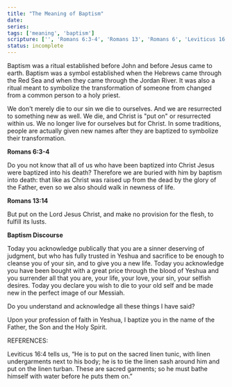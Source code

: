 ```yaml
---
title: "The Meaning of Baptism"
date: 
series: 
tags: ['meaning', 'baptism']
scripture: ['', 'Romans 6:3-4', 'Romans 13', 'Romans 6', 'Leviticus 16']
status: incomplete
---
```


Baptism was a ritual established before John and before Jesus came to earth. Baptism was a symbol established when the Hebrews came through the Red Sea and when they came through the Jordan River. It was also a ritual meant to symbolize the transformation of someone from changed from a common person to a holy priest.

We don't merely die to our sin we die to ourselves. And we are resurrected to something new as well. We die, and Christ is "put on" or resurrected within us. We no longer live for ourselves but for Christ. In some traditions, people are actually given new names after they are baptized to symbolize their transformation.

**Romans 6:3-4**

Do you not know that all of us who have been baptized into Christ Jesus were baptized into his death? Therefore we are buried with him by baptism into death: that like as Christ was raised up from the dead by the glory of the Father, even so we also should walk in newness of life.

**Romans 13:14**

But put on the Lord Jesus Christ, and make no provision for the flesh, to fulfill its lusts.

**Baptism Discourse**

Today you acknowledge publically that you are a sinner deserving of judgment, but who has fully trusted in Yeshua and sacrifice to be enough to cleanse you of your sin, and to give you a new life. Today you acknowledge you have been bought with a great price through the blood of Yeshua and you surrender all that you are, your life, your love, your sin, your selfish desires. Today you declare you wish to die to your old self and be made new in the perfect image of our Messiah.

Do you understand and acknowledge all these things I have said?

Upon your profession of faith in Yeshua, I baptize you in the name of the Father, the Son and the Holy Spirit.

REFERENCES:

Leviticus 16:4 tells us, “He is to put on the sacred linen tunic, with linen undergarments next to his body; he is to tie the linen sash around him and put on the linen turban. These are sacred garments; so he must bathe himself with water before he puts them on.”